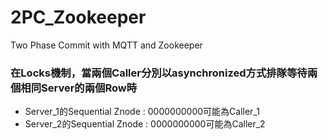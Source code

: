 # 2PC_Zookeeper
Two Phase Commit with MQTT and Zookeeper

### 在Locks機制，當兩個Caller分別以asynchronized方式排隊等待兩個相同Server的兩個Row時
- Server_1的Sequential Znode : 0000000000可能為Caller_1
- Server_2的Sequential Znode : 0000000000可能為Caller_2
